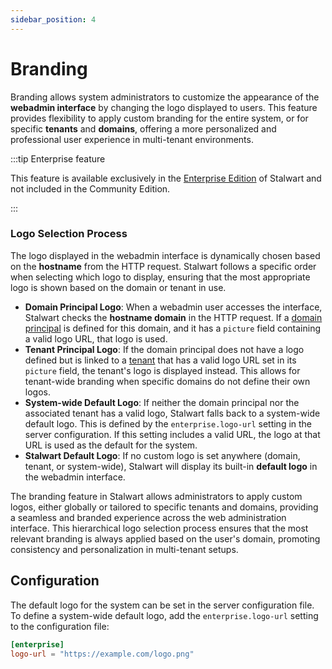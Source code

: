 ```yaml
---
sidebar_position: 4
---
```


# Branding

Branding allows system administrators to customize the appearance of the **webadmin interface** by changing the logo displayed to users. This feature provides flexibility to apply custom branding for the entire system, or for specific **tenants** and **domains**, offering a more personalized and professional user experience in multi-tenant environments.

:::tip Enterprise feature

This feature is available exclusively in the [Enterprise Edition](/docs/server/enterprise) of Stalwart and not included in the Community Edition.

:::

### Logo Selection Process

The logo displayed in the webadmin interface is dynamically chosen based on the **hostname** from the HTTP request. Stalwart follows a specific order when selecting which logo to display, ensuring that the most appropriate logo is shown based on the domain or tenant in use.

- **Domain Principal Logo**: When a webadmin user accesses the interface, Stalwart checks the **hostname domain** in the HTTP request. If a [domain principal](/docs/auth/principals/domain) is defined for this domain, and it has a `picture` field containing a valid logo URL, that logo is used.
- **Tenant Principal Logo**: If the domain principal does not have a logo defined but is linked to a [tenant](/docs/auth/authorization/tenants) that has a valid logo URL set in its `picture` field, the tenant's logo is displayed instead. This allows for tenant-wide branding when specific domains do not define their own logos.
- **System-wide Default Logo**:  If neither the domain principal nor the associated tenant has a valid logo, Stalwart falls back to a system-wide default logo. This is defined by the `enterprise.logo-url` setting in the server configuration. If this setting includes a valid URL, the logo at that URL is used as the default for the system.
- **Stalwart Default Logo**: If no custom logo is set anywhere (domain, tenant, or system-wide), Stalwart will display its built-in **default logo** in the webadmin interface.

The branding feature in Stalwart allows administrators to apply custom logos, either globally or tailored to specific tenants and domains, providing a seamless and branded experience across the web administration interface. This hierarchical logo selection process ensures that the most relevant branding is always applied based on the user's domain, promoting consistency and personalization in multi-tenant setups.

## Configuration

The default logo for the system can be set in the server configuration file. To define a system-wide default logo, add the `enterprise.logo-url` setting to the configuration file:

```toml
[enterprise]
logo-url = "https://example.com/logo.png"
```
